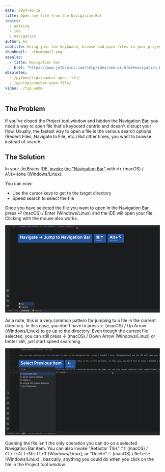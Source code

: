 ```yaml
---
date: 2024-06-18
title: Open any file from the Navigation Bar
topics:
  - editing
  - ide
  - navigation
author: hs
subtitle: Using just the keyboard, browse and open files in your project.
thumbnail: ./thumbnail.png
seealso:
  - title: Navigation bar
    href: "https://www.jetbrains.com/help/idea/new-ui.html#navigation_bar"
obsoletes:
  - /python/tips/navbar-open-file/
  - /go/tips/navbar-open-file/
video: ./tip.webm
---
```


## The Problem

If you've closed the Project tool window and hidden the Navigation Bar, you need a way to open file that's keyboard centric and doesn't disrupt your flow. Usually, the fastest way to open a file is the various search options (Recent Files, Navigate to File, etc.) But other times, you want to browse instead of search.

## The Solution

In your JetBrains IDE, [invoke the "Navigation Bar"](../nav-bar-activate/index.md) with <kbd>⌘↑</kbd> (macOS) / <kbd>Alt+Home</kbd> (Windows/Linux).

You can now:

- Use the cursor keys to get to the target directory
- Speed search to select the file

Once you have selected the file you want to open in the Navigation Bar, press ⏎ (macOS) / Enter (Windows/Linux) and the IDE will open your file. Clicking with the mouse also works.

![select-file.png](select-file.png)

As a note, this is a very common pattern for jumping to a file in the current directory. In this case, you don't have to press ← (macOS) / Up Arrow (Windows/Linux) to go up to the directory. Even though the current file selected, you can still press ↓ (macOS) / Down Arrow (Windows/Linux) or better still, just start speed searching.

![searching.png](searching.png)

Opening the file isn't the only operation you can do on a selected Navigation Bar item. You can also invoke "Refactor This" <kbd>^T</kbd> (macOS) / <kbd>Ctrl+Alt+Shift+T</kbd> (Windows/Linux), or "Delete" <kbd>␡</kbd> (macOS) / <kbd>Delete</kbd> (Windows/Linux) , basically, anything you could do when you click on the file in the Project tool window.
